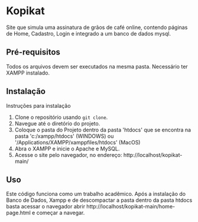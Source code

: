 # Kopikat
Site que simula uma assinatura de grãos de café online, contendo páginas de Home, Cadastro, Login e integrado a um banco de dados mysql.

## Pré-requisitos

Todos os arquivos devem ser executados na mesma pasta.
Necessário ter XAMPP instalado.

## Instalação

Instruções para instalação

1. Clone o repositório usando `git clone`.
2. Navegue até o diretório do projeto.
3. Coloque o pasta do Projeto dentro da pasta 'htdocs' que se encontra na pasta 'c:/xampp/htdocs' (WINDOWS) ou '/Applications/XAMPP/xamppfiles/htdocs' (MacOS)
4. Abra o XAMPP e inicie o Apache e MySQL.
5. Acesse o site pelo navegador, no endereço: http://localhost/kopikat-main/

## Uso

Este código funciona como um trabalho acadêmico. Após a instalação do Banco de Dados, Xampp e de descompactar a pasta dentro da pasta htdocs basta acessar o navegador abrir http://localhost/kopikat-main/home-page.html e começar a navegar.

